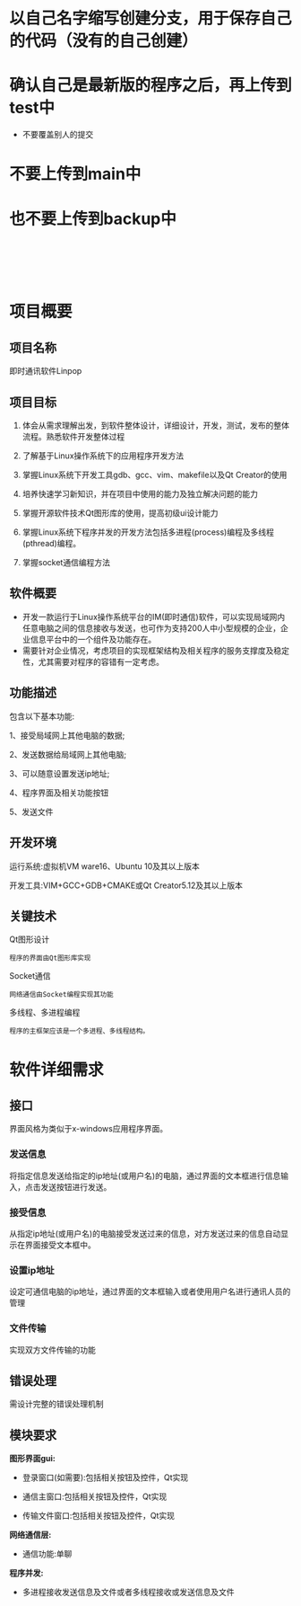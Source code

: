 # 以自己名字缩写创建分支，用于保存自己的代码（没有的自己创建）
# 确认自己是最新版的程序之后，再上传到test中
- 不要覆盖别人的提交
# 不要上传到main中
# 也不要上传到backup中

<br><br><br><br>




# 项目概要

## 项目名称

即时通讯软件Linpop

## 项目目标

1. 体会从需求理解出发，到软件整体设计，详细设计，开发，测试，发布的整体流程。熟悉软件开发整体过程

2. 了解基于Linux操作系统下的应用程序开发方法  

3. 掌握Linux系统下开发工具gdb、gcc、vim、makefile以及Qt Creator的使用

4. 培养快速学习新知识，并在项目中使用的能力及独立解决问题的能力

5. 掌握开源软件技术Qt图形库的使用，提高初级ui设计能力

6. 掌握Linux系统下程序并发的开发方法包括多进程(process)编程及多线程(pthread)编程。

7. 掌握socket通信编程方法

## 软件概要

- 开发一款运行于Linux操作系统平台的IM(即时通信)软件，可以实现局域网内任意电脑之间的信息接收与发送，也可作为支持200人中小型规模的企业，企业信息平台中的一个组件及功能存在。
- 需要针对企业情况，考虑项目的实现框架结构及相关程序的服务支撑度及稳定性，尤其需要对程序的容错有一定考虑。
    
## 功能描述

包含以下基本功能:

1、接受局域网上其他电脑的数据;

2、发送数据给局域网上其他电脑; 

3、可以随意设置发送ip地址;

4、程序界面及相关功能按钮

5、发送文件

## 开发环境

运行系统:虚拟机VM ware16、Ubuntu 10及其以上版本

开发工具:VIM+GCC+GDB+CMAKE或Qt Creator5.12及其以上版本

## 关键技术

Qt图形设计

    程序的界面由Qt图形库实现
   
Socket通信

    网络通信由Socket编程实现其功能
   
多线程、多进程编程

    程序的主框架应该是一个多进程、多线程结构。
   
# 软件详细需求

## 接口

界面风格为类似于x-windows应用程序界面。

### 发送信息

将指定信息发送给指定的ip地址(或用户名)的电脑，通过界面的文本框进行信息输入，点击发送按钮进行发送。

### 接受信息
 
从指定ip地址(或用户名)的电脑接受发送过来的信息，对方发送过来的信息自动显示在界面接受文本框中。

### 设置ip地址

设定可通信电脑的ip地址，通过界面的文本框输入或者使用用户名进行通讯人员的管理

### 文件传输

实现双方文件传输的功能

## 错误处理

需设计完整的错误处理机制

## 模块要求

**图形界面gui:**

- 登录窗口(如需要):包括相关按钮及控件，Qt实现

- 通信主窗口:包括相关按钮及控件，Qt实现

- 传输文件窗口:包括相关按钮及控件，Qt实现

**网络通信层:**

- 通信功能:单聊

**程序并发:** 

- 多进程接收发送信息及文件或者多线程接收或发送信息及文件
